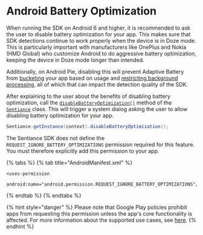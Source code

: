 # Android Battery Optimization

When running the SDK on Android 6 and higher, it is recommended to ask the user to disable battery optimization for your app. This makes sure that SDK detections continue to work properly when the device is in Doze mode. This is particularly important with manufacturers like OnePlus and Nokia \(HMD Global\) who customize Android to do aggressive battery optimization, keeping the device in Doze mode longer than intended.

Additionally, on Android Pie, disabling this will prevent Adaptive Battery from [bucketing](https://developer.android.com/about/versions/pie/power#buckets) your app based on usage and [restricting background processing](https://developer.android.com/reference/android/app/ActivityManager#isBackgroundRestricted%28%29), all of which that can impact the detection quality of the SDK.

After explaining to the user about the benefits of disabling battery optimization, call the [`disableBatteryOptimization()`](../../api-reference/android/sentiance.md#disablebatteryoptimization) method of the [`Sentiance`](../../api-reference/android/sentiance.md) class. This will trigger a system dialog asking the user to allow disabling battery optimization for your app.

```java
Sentiance.getInstance(context).disableBatteryOptimization();
```

The Sentiance SDK does not define the `REQUEST_IGNORE_BATTERY_OPTIMIZATIONS` permission required for this feature. You must therefore explicitly add this permission to your app.

{% tabs %}
{% tab title="AndroidManifest.xml" %}
```markup
<uses-permission 
	android:name="android.permission.REQUEST_IGNORE_BATTERY_OPTIMIZATIONS"/>
```
{% endtab %}
{% endtabs %}

{% hint style="danger" %}
Please note that Google Play policies prohibit apps from requesting this permission unless the app's core functionality is affected. For more information about the supported use cases, see [here](https://developer.android.com/training/monitoring-device-state/doze-standby#whitelisting-cases).
{% endhint %}



